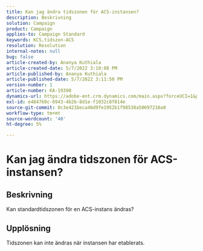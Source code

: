 ```yaml
---
title: Kan jag ändra tidszonen för ACS-instansen?
description: Beskrivning
solution: Campaign
product: Campaign
applies-to: Campaign Standard
keywords: KCS,tidszon-ACS
resolution: Resolution
internal-notes: null
bug: false
article-created-by: Ananya Kuthiala
article-created-date: 5/7/2022 3:10:08 PM
article-published-by: Ananya Kuthiala
article-published-date: 5/7/2022 3:11:50 PM
version-number: 1
article-number: KA-19390
dynamics-url: https://adobe-ent.crm.dynamics.com/main.aspx?forceUCI=1&pagetype=entityrecord&etn=knowledgearticle&id=4fc1f0c5-17ce-ec11-a7b5-0022480a8e40
exl-id: e484760c-6943-4b2b-8d1e-f1032c8f814e
source-git-commit: 0c3e421beca46d9fe1952b1f98538a50697216a0
workflow-type: tm+mt
source-wordcount: '40'
ht-degree: 5%

---
```


# Kan jag ändra tidszonen för ACS-instansen?

## Beskrivning

Kan standardtidszonen för en ACS-instans ändras?

## Upplösning


Tidszonen kan inte ändras när instansen har etablerats.
